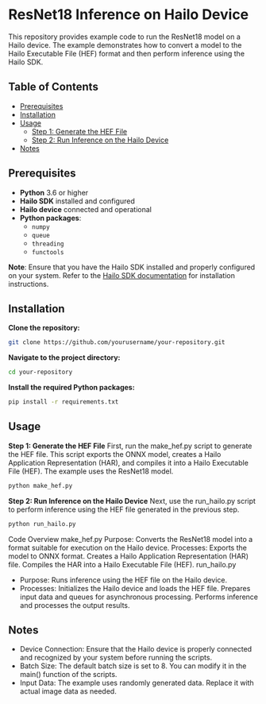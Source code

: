 # ResNet18 Inference on Hailo Device

This repository provides example code to run the ResNet18 model on a Hailo device. The example demonstrates how to convert a model to the Hailo Executable File (HEF) format and then perform inference using the Hailo SDK.

## Table of Contents

- [Prerequisites](#prerequisites)
- [Installation](#installation)
- [Usage](#usage)
  - [Step 1: Generate the HEF File](#step-1-generate-the-hef-file)
  - [Step 2: Run Inference on the Hailo Device](#step-2-run-inference-on-the-hailo-device)
- [Notes](#notes)

## Prerequisites

- **Python** 3.6 or higher
- **Hailo SDK** installed and configured
- **Hailo device** connected and operational
- **Python packages**:
  - `numpy`
  - `queue`
  - `threading`
  - `functools`

**Note**: Ensure that you have the Hailo SDK installed and properly configured on your system. Refer to the [Hailo SDK documentation](https://docs.hailo.ai/) for installation instructions.

## Installation

**Clone the repository:**

   ```bash
   git clone https://github.com/yourusername/your-repository.git
```
**Navigate to the project directory:**
```bash
cd your-repository
```
**Install the required Python packages:**

```bash
pip install -r requirements.txt
```

## Usage
**Step 1: Generate the HEF File**
First, run the make_hef.py script to generate the HEF file. This script exports the ONNX model, creates a Hailo Application Representation (HAR), and compiles it into a Hailo Executable File (HEF). The example uses the ResNet18 model.

```bash
python make_hef.py
```
**Step 2: Run Inference on the Hailo Device**
Next, use the run_hailo.py script to perform inference using the HEF file generated in the previous step.

```bash
python run_hailo.py
```
Code Overview
make_hef.py
Purpose: Converts the ResNet18 model into a format suitable for execution on the Hailo device.
Processes:
Exports the model to ONNX format.
Creates a Hailo Application Representation (HAR) file.
Compiles the HAR into a Hailo Executable File (HEF).
run_hailo.py
- Purpose: Runs inference using the HEF file on the Hailo device.
- Processes:
Initializes the Hailo device and loads the HEF file.
Prepares input data and queues for asynchronous processing.
Performs inference and processes the output results.

## Notes
- Device Connection: Ensure that the Hailo device is properly connected and recognized by your system before running the scripts.
- Batch Size: The default batch size is set to 8. You can modify it in the main() function of the scripts.
- Input Data: The example uses randomly generated data. Replace it with actual image data as needed.

